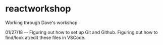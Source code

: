 # reactworkshop
Working through Dave's workshop

01/27/18 -- Figuring out how to set up Git and Github. Figuring out how to find/look at/edit these files in VSCode.
